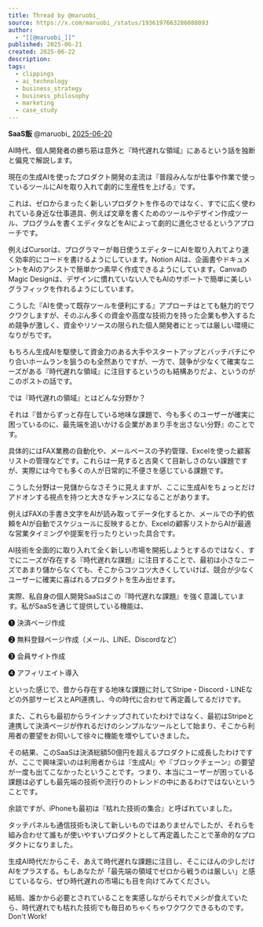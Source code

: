 ```yaml
---
title: Thread by @maruobi_
source: https://x.com/maruobi_/status/1936197663286088093
author:
  - "[[@maruobi_]]"
published: 2025-06-21
created: 2025-06-22
description: 
tags:
  - clippings
  - ai_technology
  - business_strategy
  - business_philosophy
  - marketing
  - case_study
---
```

**SaaS飯** @maruobi\_ [2025-06-20](https://x.com/maruobi_/status/1936197663286088093)

AI時代、個人開発者の勝ち筋は意外と『時代遅れな領域』にあるという話を独断と偏見で解説します。

現在の生成AIを使ったプロダクト開発の主流は『普段みんなが仕事や作業で使っているツールにAIを取り入れて劇的に生産性を上げる』です。

これは、ゼロからまったく新しいプロダクトを作るのではなく、すでに広く使われている身近な仕事道具、例えば文章を書くためのツールやデザイン作成ツール、プログラムを書くエディタなどをAIによって劇的に進化させるというアプローチです。

例えばCursorは、プログラマーが毎日使うエディターにAIを取り入れてより速く効率的にコードを書けるようにしています。Notion AIは、企画書やドキュメントをAIのアシストで簡単かつ素早く作成できるようにしています。CanvaのMagic Designは、デザインに慣れていない人でもAIのサポートで簡単に美しいグラフィックを作れるようにしています。

こうした『AIを使って既存ツールを便利にする』アプローチはとても魅力的でワクワクしますが、そのぶん多くの資金や高度な技術力を持った企業も参入するため競争が激しく、資金やリソースの限られた個人開発者にとっては厳しい環境になりがちです。

もちろん生成AIを駆使して資金力のある大手やスタートアップとバッチバチにやり合いホームランを狙うのも全然ありですが、一方で、競争が少なくて確実なニーズがある『時代遅れな領域』に注目するというのも結構ありだよ、というのがこのポストの話です。

では『時代遅れの領域』とはどんな分野か？

それは『昔からずっと存在している地味な課題で、今も多くのユーザーが確実に困っているのに、最先端を追いかける企業があまり手を出さない分野』のことです。

具体的にはFAX業務の自動化や、メールベースの予約管理、Excelを使った顧客リストの管理などです。これらは一見すると古臭くて目新しさのない課題ですが、実際には今でも多くの人が日常的に不便さを感じている課題です。

こうした分野は一見儲からなさそうに見えますが、ここに生成AIをちょっとだけアドオンする視点を持つと大きなチャンスになることがあります。

例えばFAXの手書き文字をAIが読み取ってデータ化するとか、メールでの予約依頼をAIが自動でスケジュールに反映するとか、Excelの顧客リストからAIが最適な営業タイミングや提案を行ったりといった具合です。

AI技術を全面的に取り入れて全く新しい市場を開拓しようとするのではなく、すでにニーズが存在する『時代遅れな課題』に注目することで、最初は小さなニーズであまり儲からなくても、そこからコツコツ大きくしていけば、競合が少なくユーザーに確実に喜ばれるプロダクトを生み出せます。

実際、私自身の個人開発SaaSはこの『時代遅れな課題』を強く意識しています。私がSaaSを通じて提供している機能は、

❶ 決済ページ作成

❷ 無料登録ページ作成（メール、LINE、Discordなど）

❸ 会員サイト作成

❹ アフィリエイト導入

といった感じで、昔から存在する地味な課題に対してStripe・Discord・LINEなどの外部サービスとAPI連携し、今の時代に合わせて再定義してるだけです。

また、これらも最初からラインナップされていたわけではなく、最初はStripeと連携して決済ページが作れるだけのシンプルなツールとして始まり、そこから利用者の要望をお伺いして徐々に機能を増やしていきました。

その結果、このSaaSは決済総額50億円を超えるプロダクトに成長したわけですが、ここで興味深いのは利用者からは『生成AI』や『ブロックチェーン』の要望が一度も出てこなかったということです。つまり、本当にユーザーが困っている課題は必ずしも最先端の技術や流行りのトレンドの中にあるわけではないということです。

余談ですが、iPhoneも最初は『枯れた技術の集合』と呼ばれていました。

タッチパネルも通信技術も決して新しいものではありませんでしたが、それらを組み合わせて誰もが使いやすいプロダクトとして再定義したことで革命的なプロダクトになりました。

生成AI時代だからこそ、あえて時代遅れな課題に注目し、そこにほんの少しだけAIをプラスする。もしあなたが「最先端の領域でゼロから戦うのは厳しい」と感じているなら、ぜひ時代遅れの市場にも目を向けてみてください。

結局、誰かから必要とされていることを実感しながらそれでメシが食えていたら、時代遅れでも枯れた技術でも毎日めちゃくちゃワクワクできるものです。Don't Work!
